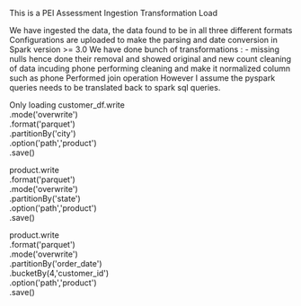 This is a PEI Assessment
Ingestion 
Transformation 
Load

We have ingested the data, the data found to be in all three different formats
Configurations are uploaded to make the parsing and date conversion in Spark version >= 3.0
We have done bunch of transformations : - 
missing nulls  hence done their removal and showed original and new count 
cleaning of data incuding phone 
performing cleaning and make it normalized column such as phone 
Performed join operation 
However I assume the pyspark queries needs to be translated back to spark sql 
queries. 

Only loading 
customer_df.write\
.mode('overwrite')\
.format('parquet')\
  .partitionBy('city')\
  .option('path','product')\
  .save()

  product.write\
  .format('parquet')\
  .mode('overwrite')\
    .partitionBy('state')\
  .option('path','product')\
  .save()


  product.write\
  .format('parquet')\
  .mode('overwrite')\
    .partitionBy('order_date')\
    .bucketBy(4,'customer_id')\
  .option('path','product')\
  .save()

  
  
